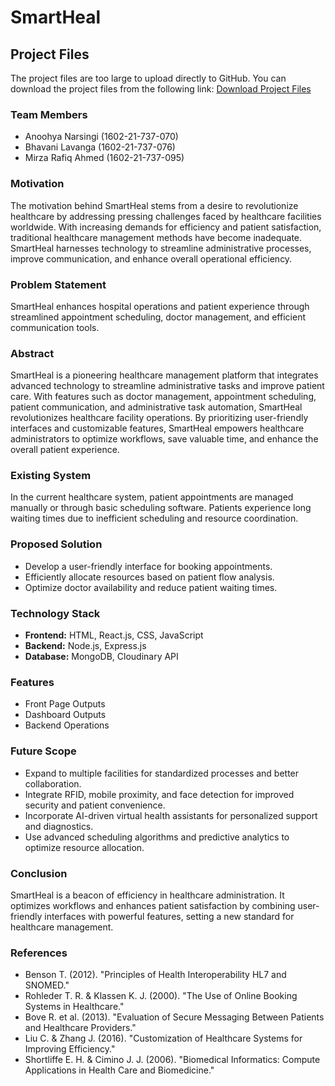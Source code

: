 # SmartHeal

## Project Files
The project files are too large to upload directly to GitHub. You can download the project files from the following link:
[Download Project Files](https://drive.google.com/drive/folders/1LujcQgHje5rcaprrTQd-cMMsLDD6iK8n?usp=sharing)

### Team Members
- Anoohya Narsingi (1602-21-737-070)
- Bhavani Lavanga (1602-21-737-076)
- Mirza Rafiq Ahmed (1602-21-737-095)

### Motivation
The motivation behind SmartHeal stems from a desire to revolutionize healthcare by addressing pressing challenges faced by healthcare facilities worldwide. With increasing demands for efficiency and patient satisfaction, traditional healthcare management methods have become inadequate. SmartHeal harnesses technology to streamline administrative processes, improve communication, and enhance overall operational efficiency.

### Problem Statement
SmartHeal enhances hospital operations and patient experience through streamlined appointment scheduling, doctor management, and efficient communication tools.

### Abstract
SmartHeal is a pioneering healthcare management platform that integrates advanced technology to streamline administrative tasks and improve patient care. With features such as doctor management, appointment scheduling, patient communication, and administrative task automation, SmartHeal revolutionizes healthcare facility operations. By prioritizing user-friendly interfaces and customizable features, SmartHeal empowers healthcare administrators to optimize workflows, save valuable time, and enhance the overall patient experience.

### Existing System
In the current healthcare system, patient appointments are managed manually or through basic scheduling software. Patients experience long waiting times due to inefficient scheduling and resource coordination.

### Proposed Solution
- Develop a user-friendly interface for booking appointments.
- Efficiently allocate resources based on patient flow analysis.
- Optimize doctor availability and reduce patient waiting times.

### Technology Stack
- **Frontend:** HTML, React.js, CSS, JavaScript
- **Backend:** Node.js, Express.js
- **Database:** MongoDB, Cloudinary API

### Features
- Front Page Outputs
- Dashboard Outputs
- Backend Operations

### Future Scope
- Expand to multiple facilities for standardized processes and better collaboration.
- Integrate RFID, mobile proximity, and face detection for improved security and patient convenience.
- Incorporate AI-driven virtual health assistants for personalized support and diagnostics.
- Use advanced scheduling algorithms and predictive analytics to optimize resource allocation.

### Conclusion
SmartHeal is a beacon of efficiency in healthcare administration. It optimizes workflows and enhances patient satisfaction by combining user-friendly interfaces with powerful features, setting a new standard for healthcare management.

### References
- Benson T. (2012). "Principles of Health Interoperability HL7 and SNOMED."
- Rohleder T. R. & Klassen K. J. (2000). "The Use of Online Booking Systems in Healthcare."
- Bove R. et al. (2013). "Evaluation of Secure Messaging Between Patients and Healthcare Providers."
- Liu C. & Zhang J. (2016). "Customization of Healthcare Systems for Improving Efficiency."
- Shortliffe E. H. & Cimino J. J. (2006). "Biomedical Informatics: Compute Applications in Health Care and Biomedicine."
